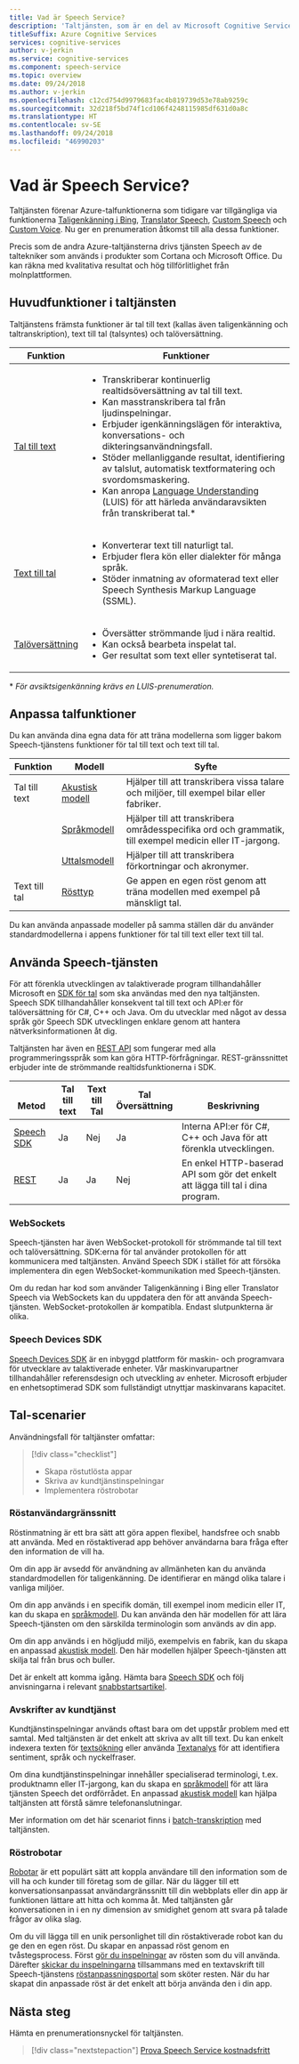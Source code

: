 ```yaml
---
title: Vad är Speech Service?
description: 'Taltjänsten, som är en del av Microsoft Cognitive Services, förenar flera Azure-taltjänster som tidigare var tillgängliga separat: Taligenkänning i Bing (som består av taligenkänning och text till tal), Custom Speech och talöversättning.'
titleSuffix: Azure Cognitive Services
services: cognitive-services
author: v-jerkin
ms.service: cognitive-services
ms.component: speech-service
ms.topic: overview
ms.date: 09/24/2018
ms.author: v-jerkin
ms.openlocfilehash: c12cd754d9979683fac4b819739d53e78ab9259c
ms.sourcegitcommit: 32d218f5bd74f1cd106f4248115985df631d0a8c
ms.translationtype: HT
ms.contentlocale: sv-SE
ms.lasthandoff: 09/24/2018
ms.locfileid: "46990203"
---
```

# <a name="what-is-the-speech-service"></a>Vad är Speech Service?

Taltjänsten förenar Azure-talfunktionerna som tidigare var tillgängliga via funktionerna [Taligenkänning i Bing](https://docs.microsoft.com/azure/cognitive-services/speech/home), [Translator Speech](https://docs.microsoft.com/azure/cognitive-services/translator-speech/), [Custom Speech](https://docs.microsoft.com/azure/cognitive-services/custom-speech-service/cognitive-services-custom-speech-home) och [Custom Voice](http://customvoice.ai/). Nu ger en prenumeration åtkomst till alla dessa funktioner.

Precis som de andra Azure-taltjänsterna drivs tjänsten Speech av de taltekniker som används i produkter som Cortana och Microsoft Office. Du kan räkna med kvalitativa resultat och hög tillförlitlighet från molnplattformen.

## <a name="main-speech-service-functions"></a>Huvudfunktioner i taltjänsten

Taltjänstens främsta funktioner är tal till text (kallas även taligenkänning och taltranskription), text till tal (talsyntes) och talöversättning.

|Funktion|Funktioner|
|-|-|
|[Tal till text](speech-to-text.md)| <ul><li>Transkriberar kontinuerlig realtidsöversättning av tal till text.<li>Kan masstranskribera tal från ljudinspelningar. <li>Erbjuder igenkänningslägen för interaktiva, konversations- och dikteringsanvändningsfall.<li>Stöder mellanliggande resultat, identifiering av talslut, automatisk textformatering och svordomsmaskering. <li>Kan anropa [Language Understanding](https://docs.microsoft.com/azure/cognitive-services/luis/) (LUIS) för att härleda användaravsikten från transkriberat tal.\*|
|[Text till tal](text-to-speech.md)| <ul><li>Konverterar text till naturligt tal. <li>Erbjuder flera kön eller dialekter för många språk. <li>Stöder inmatning av oformaterad text eller Speech Synthesis Markup Language (SSML). |
|[Talöversättning](speech-translation.md)| <ul><li>Översätter strömmande ljud i nära realtid.<li> Kan också bearbeta inspelat tal.<li>Ger resultat som text eller syntetiserat tal. |

\* *För avsiktsigenkänning krävs en LUIS-prenumeration.*

## <a name="customize-speech-features"></a>Anpassa talfunktioner

Du kan använda dina egna data för att träna modellerna som ligger bakom Speech-tjänstens funktioner för tal till text och text till tal.

|Funktion|Modell|Syfte|
|-|-|-|
|Tal till text|[Akustisk modell](how-to-customize-acoustic-models.md)|Hjälper till att transkribera vissa talare och miljöer, till exempel bilar eller fabriker.|
||[Språkmodell](how-to-customize-language-model.md)|Hjälper till att transkribera områdesspecifika ord och grammatik, till exempel medicin eller IT-jargong.|
||[Uttalsmodell](how-to-customize-pronunciation.md)|Hjälper till att transkribera förkortningar och akronymer. |
|Text till tal|[Rösttyp](how-to-customize-voice-font.md)|Ge appen en egen röst genom att träna modellen med exempel på mänskligt tal.|

Du kan använda anpassade modeller på samma ställen där du använder standardmodellerna i appens funktioner för tal till text eller text till tal.

## <a name="use-the-speech-service"></a>Använda Speech-tjänsten

För att förenkla utvecklingen av talaktiverade program tillhandahåller Microsoft en [SDK för tal](speech-sdk.md) som ska användas med den nya taltjänsten. Speech SDK tillhandahåller konsekvent tal till text och API:er för talöversättning för C#, C++ och Java. Om du utvecklar med något av dessa språk gör Speech SDK utvecklingen enklare genom att hantera nätverksinformationen åt dig.

Taltjänsten har även en [REST API](rest-apis.md) som fungerar med alla programmeringsspråk som kan göra HTTP-förfrågningar. REST-gränssnittet erbjuder inte de strömmande realtidsfunktionerna i SDK.

|<br>Metod|Tal<br>till text|Text till<br>Tal|Tal<br>Översättning|<br>Beskrivning|
|-|-|-|-|-|
|[Speech SDK](speech-sdk.md)|Ja|Nej|Ja|Interna API:er för C#, C++ och Java för att förenkla utvecklingen.|
|[REST](rest-apis.md)|Ja|Ja|Nej|En enkel HTTP-baserad API som gör det enkelt att lägga till tal i dina program.|

### <a name="websockets"></a>WebSockets

Speech-tjänsten har även WebSocket-protokoll för strömmande tal till text och talöversättning. SDK:erna för tal använder protokollen för att kommunicera med taltjänsten. Använd Speech SDK i stället för att försöka implementera din egen WebSocket-kommunikation med Speech-tjänsten.

Om du redan har kod som använder Taligenkänning i Bing eller Translator Speech via WebSockets kan du uppdatera den för att använda Speech-tjänsten. WebSocket-protokollen är kompatibla. Endast slutpunkterna är olika.

### <a name="speech-devices-sdk"></a>Speech Devices SDK

[Speech Devices SDK](speech-devices-sdk.md) är en inbyggd plattform för maskin- och programvara för utvecklare av talaktiverade enheter. Vår maskinvarupartner tillhandahåller referensdesign och utveckling av enheter. Microsoft erbjuder en enhetsoptimerad SDK som fullständigt utnyttjar maskinvarans kapacitet.

## <a name="speech-scenarios"></a>Tal-scenarier

Användningsfall för taltjänster omfattar:

> [!div class="checklist"]
> * Skapa röstutlösta appar
> * Skriva av kundtjänstinspelningar
> * Implementera röstrobotar

### <a name="voice-user-interface"></a>Röstanvändargränssnitt

Röstinmatning är ett bra sätt att göra appen flexibel, handsfree och snabb att använda. Med en röstaktiverad app behöver användarna bara fråga efter den information de vill ha.

Om din app är avsedd för användning av allmänheten kan du använda standardmodellen för taligenkänning. De identifierar en mängd olika talare i vanliga miljöer.

Om din app används i en specifik domän, till exempel inom medicin eller IT, kan du skapa en [språkmodell](how-to-customize-language-model.md). Du kan använda den här modellen för att lära Speech-tjänsten om den särskilda terminologin som används av din app.

Om din app används i en högljudd miljö, exempelvis en fabrik, kan du skapa en anpassad [akustisk modell](how-to-customize-acoustic-models.md). Den här modellen hjälper Speech-tjänsten att skilja tal från brus och buller.

Det är enkelt att komma igång. Hämta bara [Speech SDK](speech-sdk.md) och följ anvisningarna i relevant [snabbstartsartikel](quickstart-csharp-dotnet-windows.md).

### <a name="call-center-transcription"></a>Avskrifter av kundtjänst

Kundtjänstinspelningar används oftast bara om det uppstår problem med ett samtal. Med taltjänsten är det enkelt att skriva av allt till text. Du kan enkelt indexera texten för [textsökning](https://docs.microsoft.com/azure/search/search-what-is-azure-search) eller använda [Textanalys](https://docs.microsoft.com/azure/cognitive-services/Text-Analytics/) för att identifiera sentiment, språk och nyckelfraser.

Om dina kundtjänstinspelningar innehåller specialiserad terminologi, t.ex. produktnamn eller IT-jargong, kan du skapa en [språkmodell](how-to-customize-language-model.md) för att lära tjänsten Speech det ordförrådet. En anpassad [akustisk modell](how-to-customize-acoustic-models.md) kan hjälpa taltjänsten att förstå sämre telefonanslutningar.

Mer information om det här scenariot finns i [batch-transkription](batch-transcription.md) med taltjänsten.

### <a name="voice-bots"></a>Röstrobotar

[Robotar](https://dev.botframework.com/) är ett populärt sätt att koppla användare till den information som de vill ha och kunder till företag som de gillar. När du lägger till ett konversationsanpassat användargränssnitt till din webbplats eller din app är funktionen lättare att hitta och komma åt. Med taltjänsten går konversationen in i en ny dimension av smidighet genom att svara på talade frågor av olika slag.

Om du vill lägga till en unik personlighet till din röstaktiverade robot kan du ge den en egen röst. Du skapar en anpassad röst genom en tvåstegsprocess. Först [gör du inspelningar](record-custom-voice-samples.md) av rösten som du vill använda. Därefter [skickar du inspelningarna](how-to-customize-voice-font.md) tillsammans med en textavskrift till Speech-tjänstens [röstanpassningsportal](https://cris.ai/Home/CustomVoice) som sköter resten. När du har skapat din anpassade röst är det enkelt att börja använda den i din app.

## <a name="next-steps"></a>Nästa steg

Hämta en prenumerationsnyckel för taltjänsten.

> [!div class="nextstepaction"]
> [Prova Speech Service kostnadsfritt](get-started.md)
